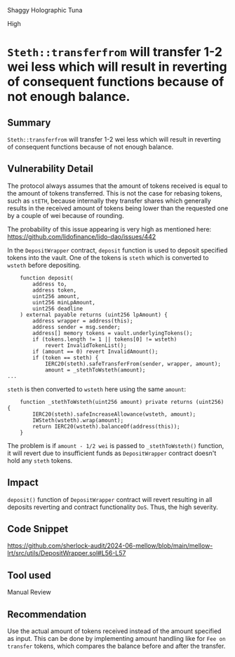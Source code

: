 Shaggy Holographic Tuna

High

# ``Steth::transferfrom`` will transfer 1-2 wei less which will result in reverting of consequent functions because of not enough balance.

## Summary
``Steth::transferfrom`` will transfer 1-2 wei less which will result in reverting of consequent functions because of not enough balance.

## Vulnerability Detail
The protocol always assumes that the amount of tokens received is equal to the amount of tokens transferred. This is not the case for rebasing tokens, such as ``stETH``, because internally they transfer shares which generally results in the received amount of tokens being lower than the requested one by a couple of wei because of rounding.

The probability of this issue appearing is very high as mentioned here: https://github.com/lidofinance/lido-dao/issues/442

In the ``DepositWrapper`` contract, ``deposit`` function is used to deposit specified tokens into the vault. One of the tokens is ``steth`` which is converted to ``wsteth`` before depositing.
```solidity
    function deposit(
        address to,
        address token,
        uint256 amount,
        uint256 minLpAmount,
        uint256 deadline
    ) external payable returns (uint256 lpAmount) {
        address wrapper = address(this);
        address sender = msg.sender;
        address[] memory tokens = vault.underlyingTokens();
        if (tokens.length != 1 || tokens[0] != wsteth)
            revert InvalidTokenList();
        if (amount == 0) revert InvalidAmount();
        if (token == steth) {
            IERC20(steth).safeTransferFrom(sender, wrapper, amount);
            amount = _stethToWsteth(amount);
...
```
``steth`` is then converted to ``wsteth`` here using the same ``amount``:
```solidity
    function _stethToWsteth(uint256 amount) private returns (uint256) {
        IERC20(steth).safeIncreaseAllowance(wsteth, amount);
        IWSteth(wsteth).wrap(amount);
        return IERC20(wsteth).balanceOf(address(this));
    }
```
The problem is if ``amount - 1/2 wei`` is passed to ``_stethToWsteth()`` function, it will revert due to insufficient funds as ``DepositWrapper`` contract doesn't hold any ``steth`` tokens.

## Impact
``deposit()`` function of ``DepositWrapper`` contract will revert resulting in all deposits reverting and contract functionality ``DoS``. Thus, the high severity.

## Code Snippet
https://github.com/sherlock-audit/2024-06-mellow/blob/main/mellow-lrt/src/utils/DepositWrapper.sol#L56-L57

## Tool used
Manual Review

## Recommendation
Use the actual amount of tokens received instead of the amount specified as input. This can be done by implementing amount handling like for ``Fee on transfer`` tokens, which compares the balance before and after the transfer.
